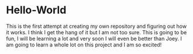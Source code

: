 # Hello-World
This is the first attempt at creating my own repository and figuring out how it works. I think I get the hang of it but I am not too sure. This is going to be fun, I will be learning a lot and very soon I will even be better than Joey. I am going to learn  a whole lot on this project and I am so excited!
